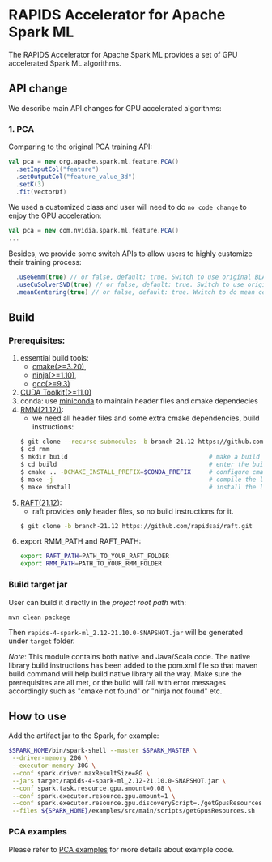 # RAPIDS Accelerator for Apache Spark ML

The RAPIDS Accelerator for Apache Spark ML provides a set of GPU accelerated Spark ML algorithms.


## API change

We describe main API changes for GPU accelerated algorithms:



### 1. PCA

Comparing to the original PCA training API:

```scala
val pca = new org.apache.spark.ml.feature.PCA()
  .setInputCol("feature")
  .setOutputCol("feature_value_3d")
  .setK(3)
  .fit(vectorDf)
```

We used a customized class and user will need to do `no code change` to enjoy the GPU acceleration:

```scala
val pca = new com.nvidia.spark.ml.feature.PCA()
...
```

Besides, we provide some switch APIs to allow users to highly customize their training process:

```scala
  .useGemm(true) // or false, default: true. Switch to use original BLAS bsr or cuBLAS gemm to compute covariance matrix
  .useCuSolverSVD(true) // or false, default: true. Switch to use original LAPack solver or cuSolver to compute SVD
  .meanCentering(true) // or false, default: true. Wwitch to do mean centering or not before computing covariance matrix
```
## Build

### Prerequisites:
1. essential build tools: 
    - [cmake(>=3.20)](https://cmake.org/download/), 
    - [ninja(>=1.10)](https://github.com/ninja-build/ninja/releases),
    - [gcc(>=9.3)](https://gcc.gnu.org/releases.html)
2. [CUDA Toolkit(>=11.0)](https://developer.nvidia.com/cuda-toolkit)
3. conda: use [miniconda](https://docs.conda.io/en/latest/miniconda.html) to maintain header files and cmake dependecies
4. [RMM(21.12))](https://github.com/rapidsai/rmm):
    - we need all header files and some extra cmake dependencies, build instructions:
    ```bash
    $ git clone --recurse-submodules -b branch-21.12 https://github.com/rapidsai/rmm.git
    $ cd rmm
    $ mkdir build                                       # make a build directory
    $ cd build                                          # enter the build directory
    $ cmake .. -DCMAKE_INSTALL_PREFIX=$CONDA_PREFIX     # configure cmake ... use $CONDA_PREFIX if you're using Anaconda
    $ make -j                                           # compile the library librmm.so ... '-j' will start a parallel job using the number of physical cores available on your system
    $ make install                                      # install the library librmm.so to '/install/path'
    ```
5. [RAFT(21.12)](https://github.com/rapidsai/raft):
    - raft provides only header files, so no build instructions for it.
    ```bash
    $ git clone -b branch-21.12 https://github.com/rapidsai/raft.git
    ```
6. export RMM_PATH and RAFT_PATH:
    ```bash
    export RAFT_PATH=PATH_TO_YOUR_RAFT_FOLDER
    export RMM_PATH=PATH_TO_YOUR_RMM_FOLDER
    ```
### Build target jar
User can build it directly in the _project root path_ with:
```
mvn clean package
```
Then `rapids-4-spark-ml_2.12-21.10.0-SNAPSHOT.jar` will be generated under `target` folder.

_Note_: This module contains both native and Java/Scala code. The native library build instructions has been added to the pom.xml file so that maven build command will help build native library all the way. Make sure the prerequisites are all met, or the build will fail with error messages accordingly such as "cmake not found" or "ninja not found" etc. 

## How to use

Add the artifact jar to the Spark, for example:
```bash
$SPARK_HOME/bin/spark-shell --master $SPARK_MASTER \
 --driver-memory 20G \
 --executor-memory 30G \
 --conf spark.driver.maxResultSize=8G \
 --jars target/rapids-4-spark-ml_2.12-21.10.0-SNAPSHOT.jar \
 --conf spark.task.resource.gpu.amount=0.08 \
 --conf spark.executor.resource.gpu.amount=1 \
 --conf spark.executor.resource.gpu.discoveryScript=./getGpusResources.sh \
 --files ${SPARK_HOME}/examples/src/main/scripts/getGpusResources.sh
```
### PCA examples

Please refer to [PCA examples](https://github.com/NVIDIA/spark-rapids-examples/tree/branch-21.10/examples/pca) for more details about example code.
